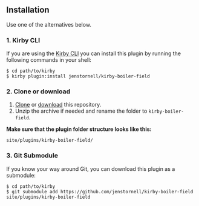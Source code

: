 ## Installation

Use one of the alternatives below.

### 1. Kirby CLI

If you are using the [Kirby CLI](https://github.com/getkirby/cli) you can install this plugin by running the following commands in your shell:

```
$ cd path/to/kirby
$ kirby plugin:install jenstornell/kirby-boiler-field
```

### 2. Clone or download

1. [Clone](https://github.com/jenstornell/kirby-boiler-field.git) or [download](https://github.com/jenstornell/kirby-boiler-field/archive/master.zip)  this repository.
2. Unzip the archive if needed and rename the folder to `kirby-boiler-field`.

**Make sure that the plugin folder structure looks like this:**

```
site/plugins/kirby-boiler-field/
```

### 3. Git Submodule

If you know your way around Git, you can download this plugin as a submodule:

```
$ cd path/to/kirby
$ git submodule add https://github.com/jenstornell/kirby-boiler-field site/plugins/kirby-boiler-field
```